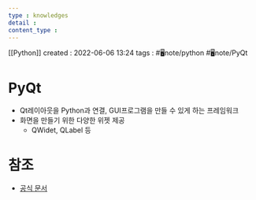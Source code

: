 ```yaml
---
type : knowledges
detail : 
content_type :
---
```


[[Python]]
created : 2022-06-06 13:24
tags : #🖥️note/python #🖥️note/PyQt

# PyQt
- Qt레이아웃을 Python과 연결, GUI프로그램을 만들 수 있게 하는 프레임워크
- 화면을 만들기 위한 다양한 위젯 제공
	- QWidet, QLabel 등

# 참조
- [공식 문서](https://doc.qt.io/qt.html#qtforpython)
